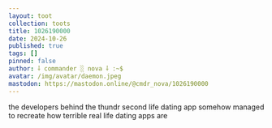 ```yaml
---
layout: toot
collection: toots
title: 1026190000
date: 2024-10-26
published: true
tags: []
pinned: false
author: ⸸ commander ░ nova ⸸ :~$
avatar: /img/avatar/daemon.jpeg
mastodon: https://mastodon.online/@cmdr_nova/1026190000
---
```


the developers behind the thundr second life dating app somehow managed to recreate how terrible real life dating apps are
